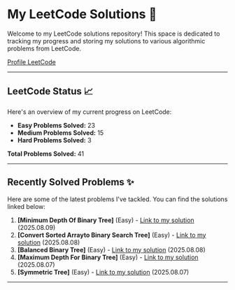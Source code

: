 # My LeetCode Solutions 🚀

Welcome to my LeetCode solutions repository! This space is dedicated to tracking my progress and storing my solutions to various algorithmic problems from LeetCode.

[Profile LeetCode](https://leetcode.com/u/L4yoos/)

---

## LeetCode Status 📈

Here's an overview of my current progress on LeetCode:
    
* **Easy Problems Solved:** 23
* **Medium Problems Solved:** 15
* **Hard Problems Solved:** 3
    
**Total Problems Solved:** 41
    

---

## Recently Solved Problems ✨

Here are some of the latest problems I've tackled. You can find the solutions linked below:
    
1.  **[Minimum Depth Of Binary Tree]** (Easy) - [Link to my solution](https://github.com/L4yoos/leetcode/blob/main/111_MinimumDepthOfBinaryTree_Easy/Solution.java) (2025.08.09)
2.  **[Convert Sorted Arrayto Binary Search Tree]** (Easy) - [Link to my solution](https://github.com/L4yoos/leetcode/blob/main/108_ConvertSortedArraytoBinarySearchTree_Easy/Solution.java) (2025.08.08)
3.  **[Balanced Binary Tree]** (Easy) - [Link to my solution](https://github.com/L4yoos/leetcode/blob/main/110_BalancedBinaryTree_Easy/Solution.java) (2025.08.08)
4.  **[Maximum Depth For Binary Tree]** (Easy) - [Link to my solution](https://github.com/L4yoos/leetcode/blob/main/104_MaximumDepthForBinaryTree_Easy/Solution.java) (2025.08.07)
5.  **[Symmetric Tree]** (Easy) - [Link to my solution](https://github.com/L4yoos/leetcode/blob/main/101_SymmetricTree_Easy/Solution.java) (2025.08.07)
    
---
